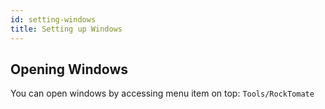 ```yaml
---
id: setting-windows
title: Setting up Windows
---
```


## Opening Windows

You can open windows by accessing menu item on top: `Tools/RockTomate`